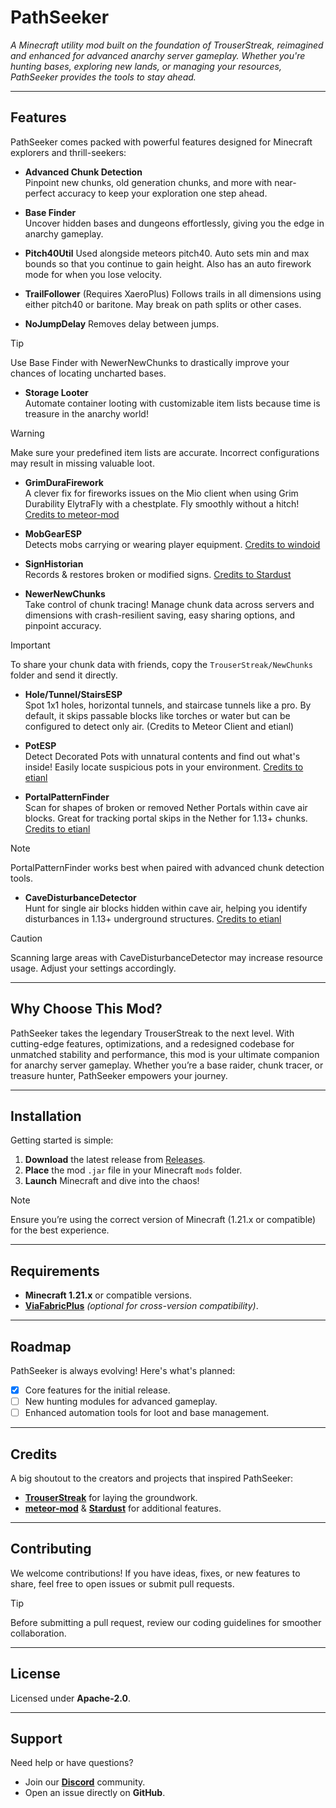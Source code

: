 # PathSeeker  
*A Minecraft utility mod built on the foundation of TrouserStreak, reimagined and enhanced for advanced anarchy server gameplay. Whether you're hunting bases, exploring new lands, or managing your resources, PathSeeker provides the tools to stay ahead.*  

---

## Features  
PathSeeker comes packed with powerful features designed for Minecraft explorers and thrill-seekers:  

- **Advanced Chunk Detection**  
  Pinpoint new chunks, old generation chunks, and more with near-perfect accuracy to keep your exploration one step ahead.  

- **Base Finder**  
  Uncover hidden bases and dungeons effortlessly, giving you the edge in anarchy gameplay.

- **Pitch40Util**
  Used alongside meteors pitch40. Auto sets min and max bounds so that you continue to gain height. Also has an auto firework mode for when you lose velocity.

- **TrailFollower** (Requires XaeroPlus)
Follows trails in all dimensions using either pitch40 or baritone. May break on path splits or other cases.

- **NoJumpDelay**
  Removes delay between jumps.

> [!TIP]  
> Use Base Finder with NewerNewChunks to drastically improve your chances of locating uncharted bases.

- **Storage Looter**  
  Automate container looting with customizable item lists because time is treasure in the anarchy world!  

> [!WARNING]  
> Make sure your predefined item lists are accurate. Incorrect configurations may result in missing valuable loot.

- **GrimDuraFirework**  
  A clever fix for fireworks issues on the Mio client when using Grim Durability ElytraFly with a chestplate. Fly smoothly without a hitch! [Credits to meteor-mod](https://github.com/miles352/meteor-mod/blob/master/src/main/java/com/example/addon/modules/GrimDuraFirework.java)
  
- **MobGearESP**  
  Detects mobs carrying or wearing player equipment. [Credits to windoid](https://github.com/windoid/MobGearESP/blob/master/src/main/java/com/mobgear/addon/modules/MobGearESP.java)

- **SignHistorian**  
  Records & restores broken or modified signs. [Credits to Stardust](https://github.com/0xTas/stardust/blob/64cd499c62d30be8e479b084a613e0c05b77c8d9/src/main/java/dev/stardust/modules/SignHistorian.java)  

- **NewerNewChunks**  
  Take control of chunk tracing! Manage chunk data across servers and dimensions with crash-resilient saving, easy sharing options, and pinpoint accuracy.  

> [!IMPORTANT]  
> To share your chunk data with friends, copy the `TrouserStreak/NewChunks` folder and send it directly.

- **Hole/Tunnel/StairsESP**  
  Spot 1x1 holes, horizontal tunnels, and staircase tunnels like a pro. By default, it skips passable blocks like torches or water but can be configured to detect only air. (Credits to Meteor Client and etianl)  

- **PotESP**  
  Detect Decorated Pots with unnatural contents and find out what's inside! Easily locate suspicious pots in your environment. [Credits to etianl](https://github.com/etianl/Trouser-Streak/blob/1.21.1/src/main/java/pwn/noobs/trouserstreak/modules/PotESP.java)  

- **PortalPatternFinder**  
  Scan for shapes of broken or removed Nether Portals within cave air blocks. Great for tracking portal skips in the Nether for 1.13+ chunks. [Credits to etianl](https://github.com/etianl/Trouser-Streak/blob/1.21.1/src/main/java/pwn/noobs/trouserstreak/modules/PortalPatternFinder.java)  

> [!NOTE]  
> PortalPatternFinder works best when paired with advanced chunk detection tools.

- **CaveDisturbanceDetector**  
  Hunt for single air blocks hidden within cave air, helping you identify disturbances in 1.13+ underground structures. [Credits to etianl](https://github.com/etianl/Trouser-Streak/blob/1.21.1/src/main/java/pwn/noobs/trouserstreak/modules/PortalPatternFinder.java)  

> [!CAUTION]  
> Scanning large areas with CaveDisturbanceDetector may increase resource usage. Adjust your settings accordingly.

---

## Why Choose This Mod?  
PathSeeker takes the legendary TrouserStreak to the next level. With cutting-edge features, optimizations, and a redesigned codebase for unmatched stability and performance, this mod is your ultimate companion for anarchy server gameplay. Whether you’re a base raider, chunk tracer, or treasure hunter, PathSeeker empowers your journey.  

---

## Installation  
Getting started is simple:  
1. **Download** the latest release from [Releases](https://github.com/FaxHack/PathSeeker/releases/).  
2. **Place** the mod `.jar` file in your Minecraft `mods` folder.  
3. **Launch** Minecraft and dive into the chaos!  

> [!NOTE]  
> Ensure you’re using the correct version of Minecraft (1.21.x or compatible) for the best experience.  

---

## Requirements  
- **Minecraft 1.21.x** or compatible versions.  
- [**ViaFabricPlus**](https://modrinth.com/mod/viafabricplus/versions?g=1.21.1&l=fabric&c=release) *(optional for cross-version compatibility)*.  

---

## Roadmap  
PathSeeker is always evolving! Here's what's planned:  
- [x] Core features for the initial release.  
- [ ] New hunting modules for advanced gameplay.  
- [ ] Enhanced automation tools for loot and base management.  

---

## Credits  
A big shoutout to the creators and projects that inspired PathSeeker:  
- [**TrouserStreak**](https://github.com/etianl/Trouser-Streak) for laying the groundwork.  
- [**meteor-mod**](https://github.com/miles352/meteor-mod) & [**Stardust**](https://github.com/0xTas/stardust) for additional features.

---

## Contributing  
We welcome contributions! If you have ideas, fixes, or new features to share, feel free to open issues or submit pull requests.  

> [!TIP]  
> Before submitting a pull request, review our coding guidelines for smoother collaboration.  

---

## License  
Licensed under **Apache-2.0**.  

---

## Support  
Need help or have questions?  
- Join our **[Discord](https://discord.gg/SdH8ZF96mD)** community.  
- Open an issue directly on **GitHub**.  
